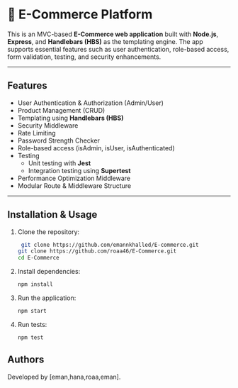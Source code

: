 # 🛒 E-Commerce Platform

This is an MVC-based **E-Commerce web application** built with **Node.js**, **Express**, and **Handlebars (HBS)** as the templating engine. The app supports essential features such as user authentication, role-based access, form validation, testing, and security enhancements.

---

## Features

-  User Authentication & Authorization (Admin/User)
-  Product Management (CRUD)
-  Templating using **Handlebars (HBS)**
-  Security Middleware
  - Rate Limiting
  - Password Strength Checker
  - Role-based access (isAdmin, isUser, isAuthenticated)
- Testing
  - Unit testing with **Jest**
  - Integration testing using **Supertest**
-  Performance Optimization Middleware
-  Modular Route & Middleware Structure

---

## Installation & Usage
1. Clone the repository:

   ```bash
    git clone https://github.com/emannkhalled/E-commerce.git
   git clone https://github.com/roaa46/E-Commerce.git
   cd E-Commerce
   ```

2. Install dependencies:

   ```bash
   npm install
   ```

3. Run the application:

   ```bash
   npm start
   ```

4. Run tests:

   ```bash
   npm test
   ```
   
##  Authors

Developed by [eman,hana,roaa,eman].  



